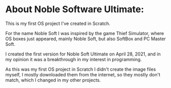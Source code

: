 # About Noble Software Ultimate:

This is my first OS project I've created in Scratch.

For the name Noble Soft I was inspired by the game Thief Simulator, where OS boxes just appeared, mainly Noble Soft, but also SoftBox and PC Master Soft.

I created the first version for Noble Soft Ultimate on April 28, 2021, and in my opinion it was a breakthrough in my interest in programming.

As this was my first OS project in Scratch I didn't create the image files myself, I mostly downloaded them from the internet, so they mostly don't match, which I changed in my other projects.
